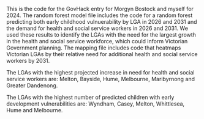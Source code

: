 This is the code for the GovHack entry for Morgyn Bostock and myself for 2024. The random forest model file includes the code for a random forest predicting both early childhood vulnuerability by LGA in 2026 and 2031 and the demand for health and social service workers in 2026 and 2031. We used these results to identify the LGAs with the need for the largest growth in the health and social service workforce, which could inform Victorian Government planning. The mapping file includes code that heatmaps Victorian LGAs by their relative need for additional health and social service workers by 2031.

The LGAs with the highest projected increase in need for health and social service workers are: Melton, Bayside, Hume, Melbourne, Maribyrnong and Greater Dandenong.

The LGAs with the highest number of predicted children with early development vulnerabilities are: Wyndham, Casey, Melton, Whittlesea, Hume and Melbourne.
